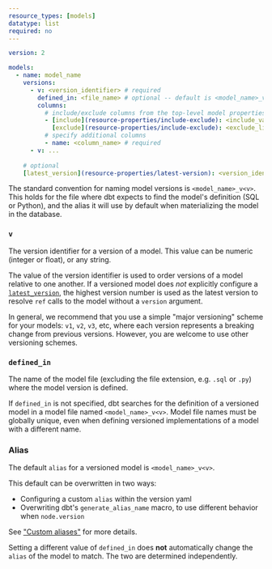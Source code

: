 ```yaml
---
resource_types: [models]
datatype: list
required: no
---
```



<File name='models/<schema>.yml'>

```yml
version: 2

models:
  - name: model_name
    versions:
      - v: <version_identifier> # required
        defined_in: <file_name> # optional -- default is <model_name>_v<v>
        columns:
          # include/exclude columns from the top-level model properties
          - [include](resource-properties/include-exclude): <include_value>
            [exclude](resource-properties/include-exclude): <exclude_list>
          # specify additional columns
          - name: <column_name> # required
      - v: ...
    
    # optional
    [latest_version](resource-properties/latest-version): <version_identifier> 
```

</File>

The standard convention for naming model versions is `<model_name>_v<v>`. This holds for the file where dbt expects to find the model's definition (SQL or Python), and the alias it will use by default when materializing the model in the database.

### `v`

The version identifier for a version of a model. This value can be numeric (integer or float), or any string.

The value of the version identifier is used to order versions of a model relative to one another. If a versioned model does _not_ explicitly configure a [`latest_version`](resource-properties/latest-version), the highest version number is used as the latest version to resolve `ref` calls to the model without a `version` argument.

In general, we recommend that you use a simple "major versioning" scheme for your models: `v1`, `v2`, `v3`, etc, where each version represents a breaking change from previous versions. However, you are welcome to use other versioning schemes.

### `defined_in`

The name of the model file (excluding the file extension, e.g. `.sql` or `.py`) where the model version is defined.

If `defined_in` is not specified, dbt searches for the definition of a versioned model in a model file named `<model_name>_v<v>`. Model file names must be globally unique, even when defining versioned implementations of a model with a different name.

### Alias

The default `alias` for a versioned model is `<model_name>_v<v>`.

This default can be overwritten in two ways:
- Configuring a custom `alias` within the version yaml
- Overwriting dbt's `generate_alias_name` macro, to use different behavior when `node.version`

See ["Custom aliases"](https://docs.getdbt.com/docs/build/custom-aliases) for more details.

Setting a different value of `defined_in` does **not** automatically change the `alias` of the model to match. The two are determined independently. 
